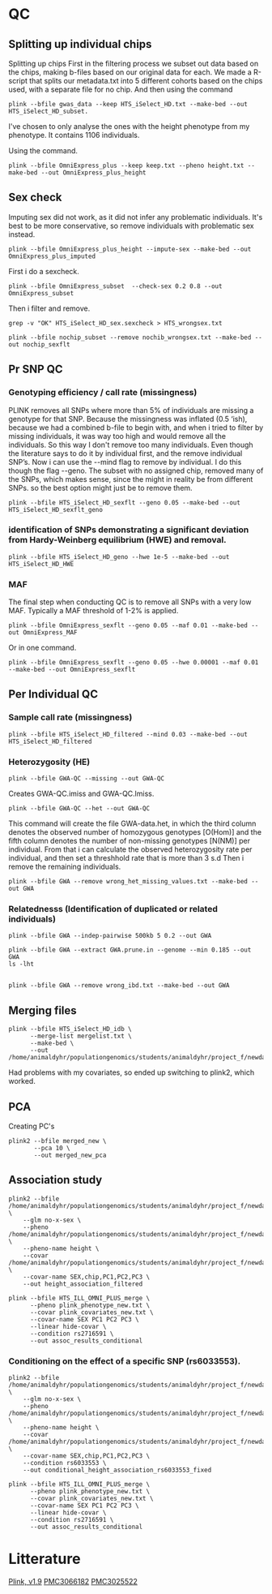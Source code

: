 # QC
## Splitting up individual chips
Splitting up chips
First in the filtering process we subset out data based on the chips, making b-files based on our original data for each. We made a R-script that splits our metadata.txt into 5 different cohorts based on the chips used, with a separate file for no chip. And then using the command
```
plink --bfile gwas_data --keep HTS_iSelect_HD.txt --make-bed --out HTS_iSelect_HD_subset.
```
I've chosen to only analyse the ones with the height phenotype from my phenotype. It contains 1106 individuals.

Using the command.
```
plink --bfile OmniExpress_plus --keep keep.txt --pheno height.txt --make-bed --out OmniExpress_plus_height
```

## Sex check

Imputing sex did not work, as it did not infer any problematic individuals. It's best to be more conservative, so remove individuals with problematic sex instead.

```
plink --bfile OmniExpress_plus_height --impute-sex --make-bed --out OmniExpress_plus_imputed
```

First i do a sexcheck.
```
plink --bfile OmniExpress_subset  --check-sex 0.2 0.8 --out OmniExpress_subset
```
Then i filter and remove. 
```
grep -v "OK" HTS_iSelect_HD_sex.sexcheck > HTS_wrongsex.txt
```
```
plink --bfile nochip_subset --remove nochib_wrongsex.txt --make-bed --out nochip_sexflt
```

## Pr SNP QC

### Genotyping efficiency / call rate (missingness)
PLINK removes all SNPs where more than 5% of individuals are missing a genotype for that SNP. Because the missingness was inflated (0.5 ‘ish), because we had a combined b-file to begin with, and when i tried to filter by missing individuals, it was way too high and would remove all the individuals. So this way I don't remove too many individuals. Even though the literature says to do it by individual first, and the remove individual SNP’s. Now i can use the --mind flag to remove by individual. I do this though the flag --geno. The subset with no assigned chip, removed many of the SNPs, which makes sense, since the might in reality be from different SNPs. so the best option might just be to remove them.

```
plink --bfile HTS_iSelect_HD_sexflt --geno 0.05 --make-bed --out HTS_iSelect_HD_sexflt_geno
```

### identification of SNPs demonstrating a significant deviation from Hardy-Weinberg equilibrium (HWE) and removal. 

```
plink --bfile HTS_iSelect_HD_geno --hwe 1e-5 --make-bed --out HTS_iSelect_HD_HWE
```

### MAF
The final step when conducting QC is to remove all SNPs with a very low MAF. Typically a MAF threshold of 1-2% is applied.
```
plink --bfile OmniExpress_sexflt --geno 0.05 --maf 0.01 --make-bed --out OmniExpress_MAF
```
Or in one command.
```
plink --bfile OmniExpress_sexflt --geno 0.05 --hwe 0.00001 --maf 0.01 --make-bed --out OmniExpress_sexflt
```
## Per Individual QC

### Sample call rate (missingness)

```
plink --bfile HTS_iSelect_HD_filtered --mind 0.03 --make-bed --out HTS_iSelect_HD_filtered
```

### Heterozygosity (HE)
```
plink --bfile GWA-QC --missing --out GWA-QC
```
Creates GWA-QC.imiss and GWA-QC.lmiss.
```
plink --bfile GWA-QC --het --out GWA-QC
```
This command will create the file GWA-data.het, in which the third column denotes the observed number of homozygous genotypes [O(Hom)] and the fifth column denotes the number of non-missing genotypes [N(NM)] per individual.
From that i can calculate the observed heterozygosity rate per individual, and then set a threshhold rate that is more than 3 s.d
Then i remove the remaining individuals.

```
plink --bfile GWA --remove wrong_het_missing_values.txt --make-bed --out GWA

```

### Relatednesss (Identification of duplicated or related individuals)

```
plink --bfile GWA --indep-pairwise 500kb 5 0.2 --out GWA

plink --bfile GWA --extract GWA.prune.in --genome --min 0.185 --out GWA
ls -lht
```
```

plink --bfile GWA --remove wrong_ibd.txt --make-bed --out GWA
```
## Merging files

```
plink --bfile HTS_iSelect_HD_idb \
      --merge-list mergelist.txt \
      --make-bed \
      --out /home/animaldyhr/populationgenomics/students/animaldyhr/project_f/newdata/merged_new
```
Had problems with my covariates, so ended up switching to plink2, which worked.

## PCA
Creating PC's
```
plink2 --bfile merged_new \
       --pca 10 \
       --out merged_new_pca
```

## Association study

```
plink2 --bfile /home/animaldyhr/populationgenomics/students/animaldyhr/project_f/newdata/merged_new \
    --glm no-x-sex \
    --pheno /home/animaldyhr/populationgenomics/students/animaldyhr/project_f/newdata/plink_phenotype_new.txt \
    --pheno-name height \
    --covar /home/animaldyhr/populationgenomics/students/animaldyhr/project_f/newdata/plink_covariates_new.txt \
    --covar-name SEX,chip,PC1,PC2,PC3 \
    --out height_association_filtered
```
```
plink --bfile HTS_ILL_OMNI_PLUS_merge \
      --pheno plink_phenotype_new.txt \
      --covar plink_covariates_new.txt \
      --covar-name SEX PC1 PC2 PC3 \
      --linear hide-covar \
      --condition rs2716591 \
      --out assoc_results_conditional

```
### Conditioning on the effect of a specific SNP (rs6033553).
```
plink2 --bfile /home/animaldyhr/populationgenomics/students/animaldyhr/project_f/newdata/merged_new \
    --glm no-x-sex \
    --pheno /home/animaldyhr/populationgenomics/students/animaldyhr/project_f/newdata/plink_phenotype_new.txt \
    --pheno-name height \
    --covar /home/animaldyhr/populationgenomics/students/animaldyhr/project_f/newdata/plink_covariates_new.txt \
    --covar-name SEX,chip,PC1,PC2,PC3 \
    --condition rs6033553 \
    --out conditional_height_association_rs6033553_fixed
```
```
plink --bfile HTS_ILL_OMNI_PLUS_merge \
      --pheno plink_phenotype_new.txt \
      --covar plink_covariates_new.txt \
      --covar-name SEX PC1 PC2 PC3 \
      --linear hide-covar \
      --condition rs2716591 \
      --out assoc_results_conditional
```

# Litterature
[Plink, v1.9](https://www.cog-genomics.org/plink/1.9/)
[PMC3066182](https://pmc.ncbi.nlm.nih.gov/articles/PMC3066182/)
[PMC3025522](https://pmc.ncbi.nlm.nih.gov/articles/PMC3025522/)
